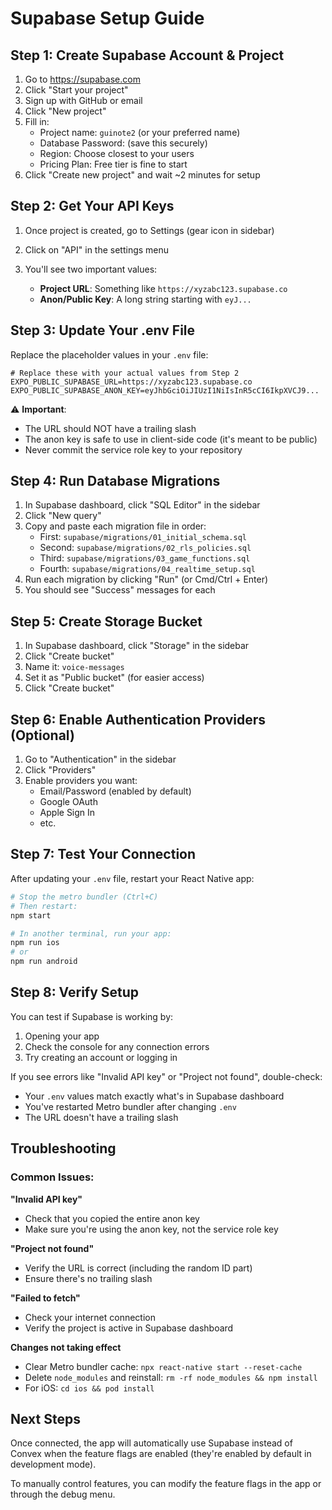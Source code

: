 # Supabase Setup Guide

## Step 1: Create Supabase Account & Project

1. Go to https://supabase.com
2. Click "Start your project" 
3. Sign up with GitHub or email
4. Click "New project"
5. Fill in:
   - Project name: `guinote2` (or your preferred name)
   - Database Password: (save this securely)
   - Region: Choose closest to your users
   - Pricing Plan: Free tier is fine to start
6. Click "Create new project" and wait ~2 minutes for setup

## Step 2: Get Your API Keys

1. Once project is created, go to Settings (gear icon in sidebar)
2. Click on "API" in the settings menu
3. You'll see two important values:

   - **Project URL**: Something like `https://xyzabc123.supabase.co`
   - **Anon/Public Key**: A long string starting with `eyJ...`

## Step 3: Update Your .env File

Replace the placeholder values in your `.env` file:

```env
# Replace these with your actual values from Step 2
EXPO_PUBLIC_SUPABASE_URL=https://xyzabc123.supabase.co
EXPO_PUBLIC_SUPABASE_ANON_KEY=eyJhbGciOiJIUzI1NiIsInR5cCI6IkpXVCJ9...
```

⚠️ **Important**: 
- The URL should NOT have a trailing slash
- The anon key is safe to use in client-side code (it's meant to be public)
- Never commit the service role key to your repository

## Step 4: Run Database Migrations

1. In Supabase dashboard, click "SQL Editor" in the sidebar
2. Click "New query"
3. Copy and paste each migration file in order:
   - First: `supabase/migrations/01_initial_schema.sql`
   - Second: `supabase/migrations/02_rls_policies.sql`
   - Third: `supabase/migrations/03_game_functions.sql`
   - Fourth: `supabase/migrations/04_realtime_setup.sql`
4. Run each migration by clicking "Run" (or Cmd/Ctrl + Enter)
5. You should see "Success" messages for each

## Step 5: Create Storage Bucket

1. In Supabase dashboard, click "Storage" in the sidebar
2. Click "Create bucket"
3. Name it: `voice-messages`
4. Set it as "Public bucket" (for easier access)
5. Click "Create bucket"

## Step 6: Enable Authentication Providers (Optional)

1. Go to "Authentication" in the sidebar
2. Click "Providers"
3. Enable providers you want:
   - Email/Password (enabled by default)
   - Google OAuth
   - Apple Sign In
   - etc.

## Step 7: Test Your Connection

After updating your `.env` file, restart your React Native app:

```bash
# Stop the metro bundler (Ctrl+C)
# Then restart:
npm start

# In another terminal, run your app:
npm run ios
# or
npm run android
```

## Step 8: Verify Setup

You can test if Supabase is working by:

1. Opening your app
2. Check the console for any connection errors
3. Try creating an account or logging in

If you see errors like "Invalid API key" or "Project not found", double-check:
- Your `.env` values match exactly what's in Supabase dashboard
- You've restarted Metro bundler after changing `.env`
- The URL doesn't have a trailing slash

## Troubleshooting

### Common Issues:

**"Invalid API key"**
- Check that you copied the entire anon key
- Make sure you're using the anon key, not the service role key

**"Project not found"**
- Verify the URL is correct (including the random ID part)
- Ensure there's no trailing slash

**"Failed to fetch"**
- Check your internet connection
- Verify the project is active in Supabase dashboard

**Changes not taking effect**
- Clear Metro bundler cache: `npx react-native start --reset-cache`
- Delete `node_modules` and reinstall: `rm -rf node_modules && npm install`
- For iOS: `cd ios && pod install`

## Next Steps

Once connected, the app will automatically use Supabase instead of Convex when the feature flags are enabled (they're enabled by default in development mode).

To manually control features, you can modify the feature flags in the app or through the debug menu.